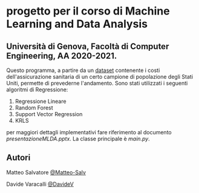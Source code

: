 # progetto per il corso di Machine Learning and Data Analysis
## Università di Genova, Facoltà di Computer Engineering, AA 2020-2021.

Questo programma, a partire da un [dataset](https://www.kaggle.com/mirichoi0218/insurance) contenente i costi dell'assicurazione sanitaria di un certo campione di
popolazione degli Stati Uniti, permette di prevederne l'andamento. Sono stati utilizzati i seguenti algoritmi di Regressione:
1. Regressione Lineare
2. Random Forest
3. Support Vector Regression
4. KRLS

per maggiori dettagli implementativi fare riferimento al documento *presentazioneMLDA.pptx*. La classe principale
è *main.py*.

## Autori
Matteo Salvatore [@Matteo-Salv](https://github.com/Matteo-Salv)

Davide Varacalli [@DavideV](https://github.com/DavideV-git1)


